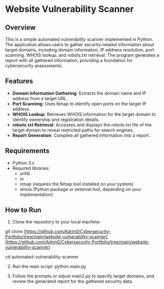 # Website Vulnerability Scanner

## Overview
This is a simple automated vulnerability scanner implemented in Python. The application allows users to gather security-related information about target domains, including domain information, IP address resolution, port scanning, WHOIS lookup, and robots.txt retrieval. The program generates a report with all gathered information, providing a foundation for cybersecurity assessments.

## Features
- **Domain Information Gathering**: Extracts the domain name and IP address from a target URL.
- **Port Scanning**: Uses Nmap to identify open ports on the target IP address.
- **WHOIS Lookup**: Retrieves WHOIS information for the target domain to identify ownership and registration details.
- **robots.txt Retrieval**: Accesses and displays the robots.txt file of the target domain to reveal restricted paths for search engines.
- **Report Generation**: Compiles all gathered information into a report.


## Requirements
- Python 3.x
- Required libraries:
   - urllib
   - io
   - nmap (requires the Nmap tool installed on your system)
   - whois (Python package or external tool, depending on your implementation)

## How to Run
1. Clone the repository to your local machine:

git clone [https://github.com/Adrin0/Cybersecurity-Portfolio/tree/main/website-vulnerability-scanner](https://github.com/Adrin0/Cybersecurity-Portfolio/tree/main/website-vulnerability-scanner)

cd automated-vulnerability-scanner

2. Run the main script: python main.py

3. Follow the prompts or adjust main2.py to specify target domains, and review the generated report for the gathered security data.
